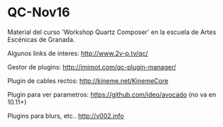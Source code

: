 # QC-Nov16
Material del curso 'Workshop Quartz Composer' en la escuela de Artes Escénicas de Granada.

Algunos links de interes:
  http://www.2v-p.tv/qc/
  
  Gestor de plugins: http://imimot.com/qc-plugin-manager/
  
  Plugin de cables rectos: http://kineme.net/KinemeCore
  
  Plugin para ver parametros: https://github.com/ideo/avocado (no va en 10.11+)
  
  Plugins para blurs, etc.. http://v002.info
  
  
